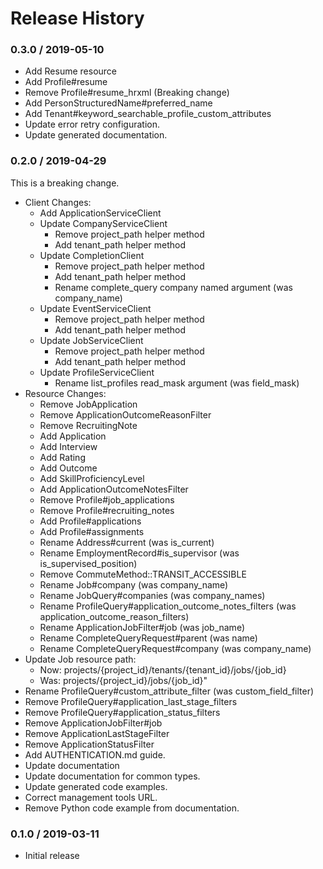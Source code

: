 # Release History

### 0.3.0 / 2019-05-10

* Add Resume resource
* Add Profile#resume
* Remove Profile#resume_hrxml (Breaking change)
* Add PersonStructuredName#preferred_name
* Add Tenant#keyword_searchable_profile_custom_attributes
* Update error retry configuration.
* Update generated documentation.

### 0.2.0 / 2019-04-29

This is a breaking change.

* Client Changes:
  * Add ApplicationServiceClient
  * Update CompanyServiceClient
    * Remove project_path helper method
    * Add tenant_path helper method
  * Update CompletionClient
    * Remove project_path helper method
    * Add tenant_path helper method
    * Rename complete_query company named argument (was company_name)
  * Update EventServiceClient
    * Remove project_path helper method
    * Add tenant_path helper method
  * Update JobServiceClient
    * Remove project_path helper method
    * Add tenant_path helper method
  * Update ProfileServiceClient
    * Rename list_profiles read_mask argument (was field_mask)
* Resource Changes:
  * Remove JobApplication
  * Remove ApplicationOutcomeReasonFilter
  * Remove RecruitingNote
  * Add Application
  * Add Interview
  * Add Rating
  * Add Outcome
  * Add SkillProficiencyLevel
  * Add ApplicationOutcomeNotesFilter
  * Remove Profile#job_applications
  * Remove Profile#recruiting_notes
  * Add Profile#applications
  * Add Profile#assignments
  * Rename Address#current (was is_current)
  * Rename EmploymentRecord#is_supervisor (was is_supervised_position)
  * Remove CommuteMethod::TRANSIT_ACCESSIBLE
  * Rename Job#company (was company_name)
  * Rename JobQuery#companies (was company_names)
  * Rename ProfileQuery#application_outcome_notes_filters (was application_outcome_reason_filters)
  * Rename ApplicationJobFilter#job (was job_name)
  * Rename CompleteQueryRequest#parent (was name)
  * Rename CompleteQueryRequest#company (was company_name)
* Update Job resource path:
  * Now: projects/{project_id}/tenants/{tenant_id}/jobs/{job_id}
  * Was: projects/{project_id}/jobs/{job_id}"
* Rename ProfileQuery#custom_attribute_filter (was custom_field_filter)
* Remove ProfileQuery#application_last_stage_filters
* Remove ProfileQuery#application_status_filters
* Remove ApplicationJobFilter#job
* Remove ApplicationLastStageFilter
* Remove ApplicationStatusFilter
* Add AUTHENTICATION.md guide.
* Update documentation
* Update documentation for common types.
* Update generated code examples.
* Correct management tools URL.
* Remove Python code example from documentation.

### 0.1.0 / 2019-03-11

* Initial release
